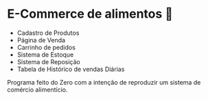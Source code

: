 # E-Commerce de alimentos 🍫

+ Cadastro de Produtos
+ Página de Venda
+ Carrinho de pedidos
+ Sistema de Estoque
+ Sistema de Reposição
+ Tabela de Histórico de vendas Diárias

Programa feito do Zero com a intenção de reproduzir um sistema de comércio alimentício.
